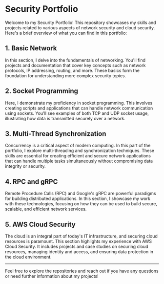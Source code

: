 # Security Portfolio

Welcome to my Security Portfolio! This repository showcases my skills and projects related to various aspects of network security and cloud security. Here's a brief overview of what you can find in this portfolio:

## 1. Basic Network

In this section, I delve into the fundamentals of networking. You'll find projects and documentation that cover key concepts such as network protocols, IP addressing, routing, and more. These basics form the foundation for understanding more complex security topics.

## 2. Socket Programming

Here, I demonstrate my proficiency in socket programming. This involves creating scripts and applications that can handle network communication using sockets. You'll see examples of both TCP and UDP socket usage, illustrating how data is transmitted securely over a network.

## 3. Multi-Thread Synchronization

Concurrency is a critical aspect of modern computing. In this part of the portfolio, I explore multi-threading and synchronization techniques. These skills are essential for creating efficient and secure network applications that can handle multiple tasks simultaneously without compromising data integrity or security.

## 4. RPC and gRPC

Remote Procedure Calls (RPC) and Google's gRPC are powerful paradigms for building distributed applications. In this section, I showcase my work with these technologies, focusing on how they can be used to build secure, scalable, and efficient network services.

## 5. AWS Cloud Security

The cloud is an integral part of today's IT infrastructure, and securing cloud resources is paramount. This section highlights my experience with AWS Cloud Security. It includes projects and case studies on securing cloud resources, managing identity and access, and ensuring data protection in the cloud environment.

---

Feel free to explore the repositories and reach out if you have any questions or need further information about my projects!

